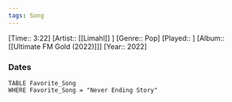 ```yaml
---
tags: Song  
---
```

[Time:: 3:22]
[Artist:: [[Limahl]] ]
[Genre:: Pop]
[Played:: ]
[Album:: [[Ultimate FM Gold (2022)]]]
[Year:: 2022]
### Dates
````dataview
TABLE Favorite_Song
WHERE Favorite_Song = "Never Ending Story"
````